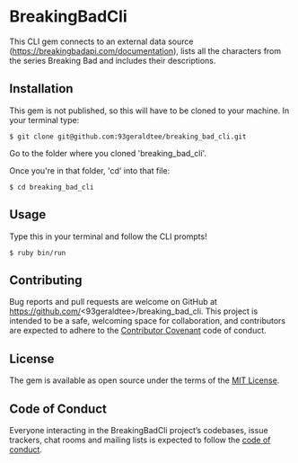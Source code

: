 # BreakingBadCli

This CLI gem connects to an external data source (https://breakingbadapi.com/documentation), lists all the characters from the series Breaking Bad and includes their descriptions.

## Installation

This gem is not published, so this will have to be cloned to your machine. In your terminal type:

    $ git clone git@github.com:93geraldtee/breaking_bad_cli.git

Go to the folder where you cloned 'breaking_bad_cli'.

Once you're in that folder, 'cd' into that file:

    $ cd breaking_bad_cli

## Usage

Type this in your terminal and follow the CLI prompts!

    $ ruby bin/run

## Contributing

Bug reports and pull requests are welcome on GitHub at https://github.com/<93geraldtee>/breaking_bad_cli. This project is intended to be a safe, welcoming space for collaboration, and contributors are expected to adhere to the [Contributor Covenant](http://contributor-covenant.org) code of conduct.

## License

The gem is available as open source under the terms of the [MIT License](https://opensource.org/licenses/MIT).

## Code of Conduct

Everyone interacting in the BreakingBadCli project’s codebases, issue trackers, chat rooms and mailing lists is expected to follow the [code of conduct](https://github.com/<93geraldtee>/breaking_bad_cli/blob/master/CODE_OF_CONDUCT.md).
